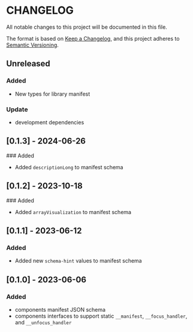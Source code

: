 # CHANGELOG

All notable changes to this project will be documented in this file.

The format is based on [Keep a Changelog](https://keepachangelog.com/en/1.0.0/),
and this project adheres to [Semantic Versioning](https://semver.org/spec/v2.0.0.html).

## Unreleased

### Added

- New types for library manifest

### Update

- development dependencies

## [0.1.3] - 2024-06-26

### Added

- Added `descriptionLong` to manifest schema

## [0.1.2] - 2023-10-18

### Added

- Added `arrayVisualization` to manifest schema

## [0.1.1] - 2023-06-12

### Added

- Added new `schema-hint` values to manifest schema

## [0.1.0] - 2023-06-06

### Added

- components manifest JSON schema
- components interfaces to support static `__manifest`, `__focus_handler`, and `__unfocus_handler`
